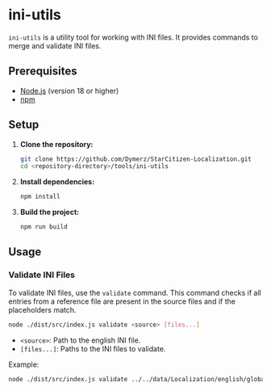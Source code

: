 # ini-utils

`ini-utils` is a utility tool for working with INI files. It provides commands to merge and validate INI files.

## Prerequisites

- [Node.js](https://nodejs.org/) (version 18 or higher)
- [npm](https://www.npmjs.com/)

## Setup

1. **Clone the repository:**

    ```sh
    git clone https://github.com/Dymerz/StarCitizen-Localization.git
    cd <repository-directory>/tools/ini-utils
    ```

2. **Install dependencies:**

    ```sh
    npm install
    ```

3. **Build the project:**

    ```sh
    npm run build
    ```

## Usage

### Validate INI Files

To validate INI files, use the `validate` command. This command checks if all entries from a reference file are present in the source files and if the placeholders match.

  ```sh
  node ./dist/src/index.js validate <source> [files...]
  ```

  - `<source>`: Path to the english INI file.
  - `[files...]`: Paths to the INI files to validate.

Example:

  ```sh
  node ./dist/src/index.js validate ../../data/Localization/english/global.ini ../../data/Localization/french_(france)/global.ini
  ```
